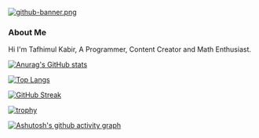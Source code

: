 [![github-banner.png](https://i.postimg.cc/MKQbxnGv/github-banner.png)](https://postimg.cc/CzwfsLkg)

<!--
### Hi I'm Tafhimul Kabir, A Programmer, Content Creator and Math Enthusiast.
-->

### About Me
Hi I'm Tafhimul Kabir, A Programmer, Content Creator and Math Enthusiast.



[![Anurag's GitHub stats](https://github-readme-stats.vercel.app/api?username=tafhimulkabir&theme=aura_dark&show_icons=true)](https://github.com/anuraghazra/github-readme-stats)

[![Top Langs](https://github-readme-stats.vercel.app/api/top-langs/?username=tafhimulkabir&layout=compact)](https://github.com/anuraghazra/github-readme-stats)

[![GitHub Streak](https://github-readme-streak-stats.herokuapp.com/?user=tafhimulkabir&theme=dark)](https://git.io/streak-stats)

[![trophy](https://github-profile-trophy.vercel.app/?username=tafhimulkabir&theme=flat)](https://github.com/ryo-ma/github-profile-trophy)

[![Ashutosh's github activity graph](https://activity-graph.herokuapp.com/graph?username=tafhimulkabir&theme=dracula)](https://github.com/ashutosh00710/github-readme-activity-graph)

<!--



### Skills

### Sosial Media

### Cpntact Info

<a href="https://github.com/tafhimulkabir/custom-widget-image">
  <img align="center" src="https://github-readme-stats.vercel.app/api/pin/?username=tafhimulkabir&repo=github-readme-stats" />
</a>
<a href="https://github.com/tafhimulkabir/popular-posts-for-wordpress">
  <img align="center" src="https://github-readme-stats.vercel.app/api/pin/?username=tafhimulkabir&repo=convoychat" />
</a>


![Anurag's GitHub stats](https://github-readme-stats.vercel.app/api?username=tafhimulkabir&theme=dark&show_icons=true)
[![Anurag's GitHub stats](https://github-readme-stats.vercel.app/api?username=tafhimulkabir)](https://github.com/anuraghazra/github-readme-stats)

**tafhimulkabir/tafhimulkabir** is a ✨ _special_ ✨ repository because its `README.md` (this file) appears on your GitHub profile.

Here are some ideas to get you started:

- 🔭 I’m currently working on ...
- 🌱 I’m currently learning ...
- 👯 I’m looking to collaborate on ...
- 🤔 I’m looking for help with ...
- 💬 Ask me about ...
- 📫 How to reach me: ...
- 😄 Pronouns: ...
- ⚡ Fun fact: ...
-->
